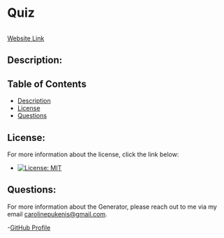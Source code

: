 # Quiz

![]()

[Website Link](https://caropukenis.github.io/quiz/)

## Description:

## Table of Contents
- [Description](#description)
- [License](#license)
- [Questions](#questions)

## License:
For more information about the license, click the link below:
- [![License: MIT](https://img.shields.io/badge/License-MIT-yellow.svg)](https://opensource.org/licenses/MIT)

## Questions:
For more information about the Generator, please reach out to me via my email carolinepukenis@gmail.com.

-[GitHub Profile](https://github.com/caropukenis)

  
